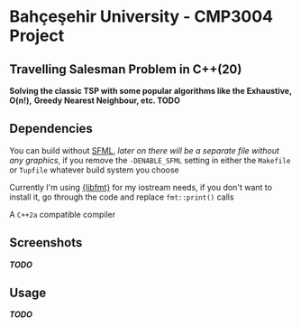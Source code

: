 # Bahçeşehir University - CMP3004 Project

## Travelling Salesman Problem in C++(20)

**Solving the classic TSP with some popular algorithms like the Exhaustive, O(n!),**
**Greedy Nearest Neighbour, etc. TODO**

## Dependencies

You can build without [SFML](https://sfml-dev.org/),
_later on there will be a separate file without any graphics_, if you remove the
`-DENABLE_SFML` setting in either the `Makefile` or
`Tupfile` whatever build system you choose

Currently I'm using [{libfmt}](https://fmt.dev/) for my iostream needs, if you
don't want to install it, go through the code and replace `fmt::print()` calls

A `C++2a` compatible compiler

## Screenshots

_**TODO**_

## Usage

_**TODO**_

